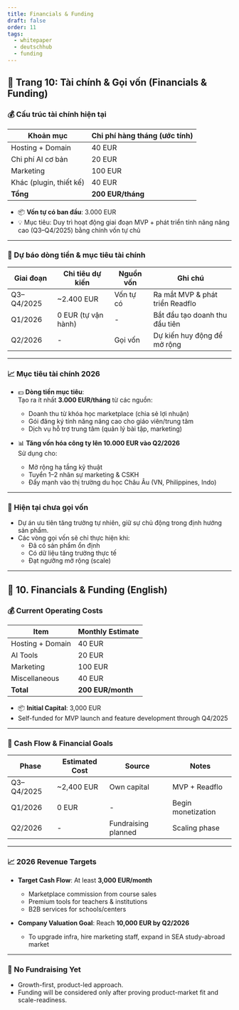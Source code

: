 ```yaml
---
title: Financials & Funding
draft: false
order: 11
tags:
  - whitepaper
  - deutschhub
  - funding
---
```


## 📄 Trang 10: Tài chính & Gọi vốn (Financials & Funding)

### 💰 Cấu trúc tài chính hiện tại

| Khoản mục               | Chi phí hàng tháng (ước tính) |
|-------------------------|-------------------------------|
| Hosting + Domain        | 40 EUR                        |
| Chi phí AI cơ bản       | 20 EUR                        |
| Marketing               | 100 EUR                       |
| Khác (plugin, thiết kế) | 40 EUR                        |
| **Tổng**                | **200 EUR/tháng**             |

- 📦 **Vốn tự có ban đầu**: 3.000 EUR  
- 💡 Mục tiêu: Duy trì hoạt động giai đoạn MVP + phát triển tính năng nâng cao (Q3–Q4/2025) bằng chính vốn tự chủ

---

### 📆 Dự báo dòng tiền & mục tiêu tài chính

| Giai đoạn        | Chi tiêu dự kiến | Nguồn vốn | Ghi chú |
|------------------|------------------|-----------|--------|
| Q3–Q4/2025       | ~2.400 EUR       | Vốn tự có | Ra mắt MVP & phát triển Readflo |
| Q1/2026          | 0 EUR (tự vận hành) | -       | Bắt đầu tạo doanh thu đầu tiên |
| Q2/2026          | -                | Gọi vốn   | Dự kiến huy động để mở rộng |

---

### 📈 Mục tiêu tài chính 2026

- 💵 **Dòng tiền mục tiêu**:  
  Tạo ra ít nhất **3.000 EUR/tháng** từ các nguồn:
  - Doanh thu từ khóa học marketplace (chia sẻ lợi nhuận)
  - Gói đăng ký tính năng nâng cao cho giáo viên/trung tâm
  - Dịch vụ hỗ trợ trung tâm (quản lý bài tập, marketing)

- 📊 **Tăng vốn hóa công ty lên 10.000 EUR vào Q2/2026**  
  Sử dụng cho:
  - Mở rộng hạ tầng kỹ thuật
  - Tuyển 1–2 nhân sự marketing & CSKH
  - Đẩy mạnh vào thị trường du học Châu Âu (VN, Philippines, Indo)

---

### 🚫 Hiện tại chưa gọi vốn

- Dự án ưu tiên tăng trưởng tự nhiên, giữ sự chủ động trong định hướng sản phẩm.
- Các vòng gọi vốn sẽ chỉ thực hiện khi:
  - Đã có sản phẩm ổn định
  - Có dữ liệu tăng trưởng thực tế
  - Đạt ngưỡng mở rộng (scale)

---

## 📄 10. Financials & Funding (English)

### 💰 Current Operating Costs

| Item                  | Monthly Estimate |
|------------------------|------------------|
| Hosting + Domain       | 40 EUR           |
| AI Tools               | 20 EUR           |
| Marketing              | 100 EUR          |
| Miscellaneous          | 40 EUR           |
| **Total**              | **200 EUR/month**|

- 📦 **Initial Capital**: 3,000 EUR  
- Self-funded for MVP launch and feature development through Q4/2025

---

### 📆 Cash Flow & Financial Goals

| Phase           | Estimated Cost | Source     | Notes                   |
|------------------|----------------|------------|--------------------------|
| Q3–Q4/2025       | ~2,400 EUR     | Own capital | MVP + Readflo           |
| Q1/2026          | 0 EUR          | -          | Begin monetization      |
| Q2/2026          | -              | Fundraising planned | Scaling phase |

---

### 📈 2026 Revenue Targets

- **Target Cash Flow**: At least **3,000 EUR/month**
  - Marketplace commission from course sales
  - Premium tools for teachers & institutions
  - B2B services for schools/centers

- **Company Valuation Goal**: Reach **10,000 EUR by Q2/2026**
  - To upgrade infra, hire marketing staff, expand in SEA study-abroad market

---

### 🚫 No Fundraising Yet

- Growth-first, product-led approach.
- Funding will be considered only after proving product-market fit and scale-readiness.
